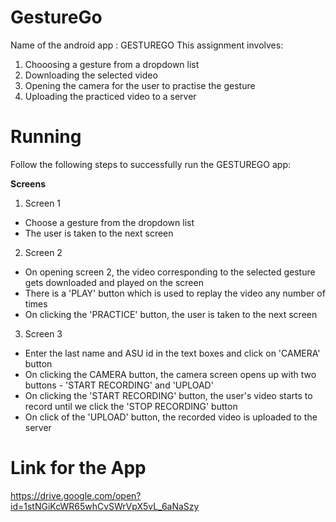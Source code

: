 # GestureGo

Name of the android app : GESTUREGO
This assignment involves:
1. Chooosing a gesture from a dropdown list
2. Downloading the selected video 
3. Opening the camera for the user to practise the gesture  
4. Uploading the practiced video to a server
 
# Running 

Follow the following steps to successfully run the GESTUREGO app:

  **Screens**
  1. Screen 1
  * Choose a gesture from the dropdown list
  * The user is taken to the next screen
 
  2. Screen 2
  * On opening screen 2, the video corresponding to the selected gesture gets downloaded and played on the screen
  * There is a 'PLAY' button which is used to replay the video any number of times
  * On clicking  the 'PRACTICE' button, the user is taken to the next screen
  
  3. Screen 3
  * Enter the last name and ASU id in the text boxes and click on 'CAMERA' button
  * On clicking the CAMERA button, the camera screen opens up with two buttons - 'START RECORDING' and 'UPLOAD'
  * On clicking the 'START RECORDING' button, the user's video starts to record until we click the 'STOP RECORDING' button
  * On click of the 'UPLOAD' button, the recorded video is uploaded to the server
  
# Link for the App
https://drive.google.com/open?id=1stNGiKcWR65whCvSWrVpX5vL_6aNaSzy
